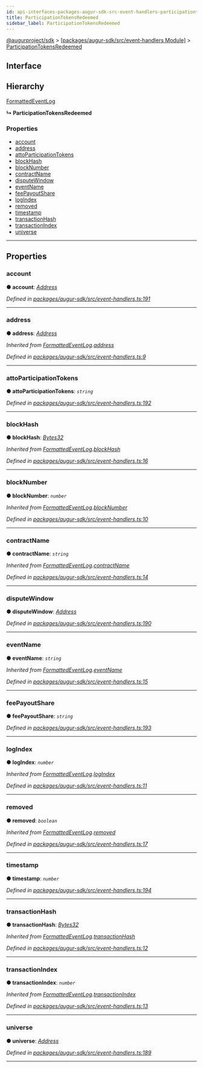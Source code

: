 ```yaml
---
id: api-interfaces-packages-augur-sdk-src-event-handlers-participationtokensredeemed
title: ParticipationTokensRedeemed
sidebar_label: ParticipationTokensRedeemed
---
```


[@augurproject/sdk](api-readme.md) > [[packages/augur-sdk/src/event-handlers Module]](api-modules-packages-augur-sdk-src-event-handlers-module.md) > [ParticipationTokensRedeemed](api-interfaces-packages-augur-sdk-src-event-handlers-participationtokensredeemed.md)

## Interface

## Hierarchy

 [FormattedEventLog](api-interfaces-packages-augur-sdk-src-event-handlers-formattedeventlog.md)

**↳ ParticipationTokensRedeemed**

### Properties

* [account](api-interfaces-packages-augur-sdk-src-event-handlers-participationtokensredeemed.md#account)
* [address](api-interfaces-packages-augur-sdk-src-event-handlers-participationtokensredeemed.md#address)
* [attoParticipationTokens](api-interfaces-packages-augur-sdk-src-event-handlers-participationtokensredeemed.md#attoparticipationtokens)
* [blockHash](api-interfaces-packages-augur-sdk-src-event-handlers-participationtokensredeemed.md#blockhash)
* [blockNumber](api-interfaces-packages-augur-sdk-src-event-handlers-participationtokensredeemed.md#blocknumber)
* [contractName](api-interfaces-packages-augur-sdk-src-event-handlers-participationtokensredeemed.md#contractname)
* [disputeWindow](api-interfaces-packages-augur-sdk-src-event-handlers-participationtokensredeemed.md#disputewindow)
* [eventName](api-interfaces-packages-augur-sdk-src-event-handlers-participationtokensredeemed.md#eventname)
* [feePayoutShare](api-interfaces-packages-augur-sdk-src-event-handlers-participationtokensredeemed.md#feepayoutshare)
* [logIndex](api-interfaces-packages-augur-sdk-src-event-handlers-participationtokensredeemed.md#logindex)
* [removed](api-interfaces-packages-augur-sdk-src-event-handlers-participationtokensredeemed.md#removed)
* [timestamp](api-interfaces-packages-augur-sdk-src-event-handlers-participationtokensredeemed.md#timestamp)
* [transactionHash](api-interfaces-packages-augur-sdk-src-event-handlers-participationtokensredeemed.md#transactionhash)
* [transactionIndex](api-interfaces-packages-augur-sdk-src-event-handlers-participationtokensredeemed.md#transactionindex)
* [universe](api-interfaces-packages-augur-sdk-src-event-handlers-participationtokensredeemed.md#universe)

---

## Properties

<a id="account"></a>

###  account

**● account**: *[Address](api-modules-packages-augur-sdk-src-event-handlers-module.md#address)*

*Defined in [packages/augur-sdk/src/event-handlers.ts:191](https://github.com/AugurProject/augur/blob/bae2172ca0/packages/augur-sdk/src/event-handlers.ts#L191)*

___
<a id="address"></a>

###  address

**● address**: *[Address](api-modules-packages-augur-sdk-src-event-handlers-module.md#address)*

*Inherited from [FormattedEventLog](api-interfaces-packages-augur-sdk-src-event-handlers-formattedeventlog.md).[address](api-interfaces-packages-augur-sdk-src-event-handlers-formattedeventlog.md#address)*

*Defined in [packages/augur-sdk/src/event-handlers.ts:9](https://github.com/AugurProject/augur/blob/bae2172ca0/packages/augur-sdk/src/event-handlers.ts#L9)*

___
<a id="attoparticipationtokens"></a>

###  attoParticipationTokens

**● attoParticipationTokens**: *`string`*

*Defined in [packages/augur-sdk/src/event-handlers.ts:192](https://github.com/AugurProject/augur/blob/bae2172ca0/packages/augur-sdk/src/event-handlers.ts#L192)*

___
<a id="blockhash"></a>

###  blockHash

**● blockHash**: *[Bytes32](api-modules-packages-augur-sdk-src-event-handlers-module.md#bytes32)*

*Inherited from [FormattedEventLog](api-interfaces-packages-augur-sdk-src-event-handlers-formattedeventlog.md).[blockHash](api-interfaces-packages-augur-sdk-src-event-handlers-formattedeventlog.md#blockhash)*

*Defined in [packages/augur-sdk/src/event-handlers.ts:16](https://github.com/AugurProject/augur/blob/bae2172ca0/packages/augur-sdk/src/event-handlers.ts#L16)*

___
<a id="blocknumber"></a>

###  blockNumber

**● blockNumber**: *`number`*

*Inherited from [FormattedEventLog](api-interfaces-packages-augur-sdk-src-event-handlers-formattedeventlog.md).[blockNumber](api-interfaces-packages-augur-sdk-src-event-handlers-formattedeventlog.md#blocknumber)*

*Defined in [packages/augur-sdk/src/event-handlers.ts:10](https://github.com/AugurProject/augur/blob/bae2172ca0/packages/augur-sdk/src/event-handlers.ts#L10)*

___
<a id="contractname"></a>

###  contractName

**● contractName**: *`string`*

*Inherited from [FormattedEventLog](api-interfaces-packages-augur-sdk-src-event-handlers-formattedeventlog.md).[contractName](api-interfaces-packages-augur-sdk-src-event-handlers-formattedeventlog.md#contractname)*

*Defined in [packages/augur-sdk/src/event-handlers.ts:14](https://github.com/AugurProject/augur/blob/bae2172ca0/packages/augur-sdk/src/event-handlers.ts#L14)*

___
<a id="disputewindow"></a>

###  disputeWindow

**● disputeWindow**: *[Address](api-modules-packages-augur-sdk-src-event-handlers-module.md#address)*

*Defined in [packages/augur-sdk/src/event-handlers.ts:190](https://github.com/AugurProject/augur/blob/bae2172ca0/packages/augur-sdk/src/event-handlers.ts#L190)*

___
<a id="eventname"></a>

###  eventName

**● eventName**: *`string`*

*Inherited from [FormattedEventLog](api-interfaces-packages-augur-sdk-src-event-handlers-formattedeventlog.md).[eventName](api-interfaces-packages-augur-sdk-src-event-handlers-formattedeventlog.md#eventname)*

*Defined in [packages/augur-sdk/src/event-handlers.ts:15](https://github.com/AugurProject/augur/blob/bae2172ca0/packages/augur-sdk/src/event-handlers.ts#L15)*

___
<a id="feepayoutshare"></a>

###  feePayoutShare

**● feePayoutShare**: *`string`*

*Defined in [packages/augur-sdk/src/event-handlers.ts:193](https://github.com/AugurProject/augur/blob/bae2172ca0/packages/augur-sdk/src/event-handlers.ts#L193)*

___
<a id="logindex"></a>

###  logIndex

**● logIndex**: *`number`*

*Inherited from [FormattedEventLog](api-interfaces-packages-augur-sdk-src-event-handlers-formattedeventlog.md).[logIndex](api-interfaces-packages-augur-sdk-src-event-handlers-formattedeventlog.md#logindex)*

*Defined in [packages/augur-sdk/src/event-handlers.ts:11](https://github.com/AugurProject/augur/blob/bae2172ca0/packages/augur-sdk/src/event-handlers.ts#L11)*

___
<a id="removed"></a>

###  removed

**● removed**: *`boolean`*

*Inherited from [FormattedEventLog](api-interfaces-packages-augur-sdk-src-event-handlers-formattedeventlog.md).[removed](api-interfaces-packages-augur-sdk-src-event-handlers-formattedeventlog.md#removed)*

*Defined in [packages/augur-sdk/src/event-handlers.ts:17](https://github.com/AugurProject/augur/blob/bae2172ca0/packages/augur-sdk/src/event-handlers.ts#L17)*

___
<a id="timestamp"></a>

###  timestamp

**● timestamp**: *`number`*

*Defined in [packages/augur-sdk/src/event-handlers.ts:194](https://github.com/AugurProject/augur/blob/bae2172ca0/packages/augur-sdk/src/event-handlers.ts#L194)*

___
<a id="transactionhash"></a>

###  transactionHash

**● transactionHash**: *[Bytes32](api-modules-packages-augur-sdk-src-event-handlers-module.md#bytes32)*

*Inherited from [FormattedEventLog](api-interfaces-packages-augur-sdk-src-event-handlers-formattedeventlog.md).[transactionHash](api-interfaces-packages-augur-sdk-src-event-handlers-formattedeventlog.md#transactionhash)*

*Defined in [packages/augur-sdk/src/event-handlers.ts:12](https://github.com/AugurProject/augur/blob/bae2172ca0/packages/augur-sdk/src/event-handlers.ts#L12)*

___
<a id="transactionindex"></a>

###  transactionIndex

**● transactionIndex**: *`number`*

*Inherited from [FormattedEventLog](api-interfaces-packages-augur-sdk-src-event-handlers-formattedeventlog.md).[transactionIndex](api-interfaces-packages-augur-sdk-src-event-handlers-formattedeventlog.md#transactionindex)*

*Defined in [packages/augur-sdk/src/event-handlers.ts:13](https://github.com/AugurProject/augur/blob/bae2172ca0/packages/augur-sdk/src/event-handlers.ts#L13)*

___
<a id="universe"></a>

###  universe

**● universe**: *[Address](api-modules-packages-augur-sdk-src-event-handlers-module.md#address)*

*Defined in [packages/augur-sdk/src/event-handlers.ts:189](https://github.com/AugurProject/augur/blob/bae2172ca0/packages/augur-sdk/src/event-handlers.ts#L189)*

___

